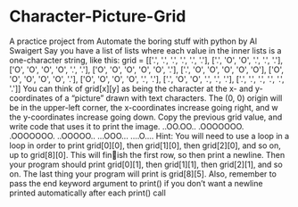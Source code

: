 # Character-Picture-Grid
A practice project from Automate the boring stuff with python by Al Swaigert
Say you have a list of lists where each value in the inner lists is a one-character 
string, like this:
grid = [['.', '.', '.', '.', '.', '.'],
 ['.', 'O', 'O', '.', '.', '.'],
 ['O', 'O', 'O', 'O', '.', '.'],
 ['O', 'O', 'O', 'O', 'O', '.'],
 ['.', 'O', 'O', 'O', 'O', 'O'],
 ['O', 'O', 'O', 'O', 'O', '.'],
 ['O', 'O', 'O', 'O', '.', '.'],
 ['.', 'O', 'O', '.', '.', '.'],
 ['.', '.', '.', '.', '.', '.']]
You can think of grid[x][y] as being the character at the x- and 
y-coordinates of a “picture” drawn with text characters. The (0, 0) origin 
will be in the upper-left corner, the x-coordinates increase going right, 
and w the y-coordinates increase going down.
Copy the previous grid value, and write code that uses it to print the image.
..OO.OO..
.OOOOOOO.
.OOOOOOO.
..OOOOO..
...OOO...
....O....
Hint: You will need to use a loop in a loop in order to print grid[0][0], 
then grid[1][0], then grid[2][0], and so on, up to grid[8][0]. This will finish the first row, so then print a newline. Then your program should print 
grid[0][1], then grid[1][1], then grid[2][1], and so on. The last thing your 
program will print is grid[8][5].
Also, remember to pass the end keyword argument to print() if you 
don’t want a newline printed automatically after each print() call
